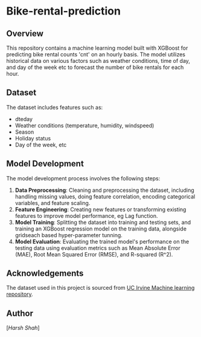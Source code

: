 # Bike-rental-prediction

## Overview
This repository contains a machine learning model built with XGBoost for predicting bike rental counts 'cnt' on an hourly basis. The model utilizes historical data on various factors such as weather conditions, time of day, and day of the week etc to forecast the number of bike rentals for each hour.

## Dataset
The dataset includes features such as:
- dteday
- Weather conditions (temperature, humidity, windspeed)
- Season 
- Holiday status
- Day of the week, etc

## Model Development
The model development process involves the following steps:
1. **Data Preprocessing**: Cleaning and preprocessing the dataset, including handling missing values, doing feature correlation, encoding categorical variables, and feature scaling.
2. **Feature Engineering**: Creating new features or transforming existing features to improve model performance, eg Lag function.
3. **Model Training**: Splitting the dataset into training and testing sets, and training an XGBoost regression model on the training data, alongside gridseach based hyper-parameter tunning.
4. **Model Evaluation**: Evaluating the trained model's performance on the testing data using evaluation metrics such as Mean Absolute Error (MAE), Root Mean Squared Error (RMSE), and R-squared (R^2).

## Acknowledgements
The dataset used in this project is sourced from [UC Irvine Machine learning repository](https://archive.ics.uci.edu/dataset/275/bike+sharing+dataset).

## Author
[*Harsh Shah*]
